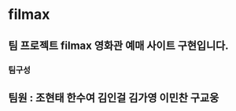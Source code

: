 # filmax
팀 프로젝트 filmax 영화관 예매 사이트 구현입니다.
--------------------------------------------
### 팀구성
팀원 : 조현태 한수여 김인걸 김가영 이민찬 구교웅
--------------------------------------------
